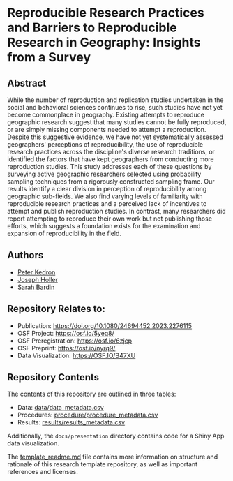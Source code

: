 # Reproducible Research Practices and Barriers to Reproducible Research in Geography: Insights from a Survey

## Abstract

While the number of reproduction and replication studies undertaken in the social and behavioral sciences continues to rise, such studies have not yet become commonplace in geography. Existing attempts to reproduce geographic research suggest that many studies cannot be fully reproduced, or are simply missing components needed to attempt a reproduction. Despite this suggestive evidence, we have not yet systematically assessed geographers' perceptions of reproducibility, the use of reproducible research practices across the discipline's diverse research traditions, or identified the factors that have kept geographers from conducting more reproduction studies. This study addresses each of these questions by surveying active geographic researchers selected using probability sampling techniques from a rigorously constructed sampling frame. Our results identify a clear division in perception of reproducibility among geographic sub-fields. We also find varying levels of familiarity with reproducible research practices and a perceived lack of incentives to attempt and publish reproduction studies. In contrast, many researchers did report attempting to reproduce their own work but not publishing those efforts, which suggests a foundation exists for the examination and expansion of reproducibility in the field.

## Authors

- [Peter Kedron](https://peterkedron.com/)
- [Joseph Holler](https://github.com/josephholler)
- [Sarah Bardin](https://github.com/SarahBardin)

## Repository Relates to:

- Publication: <https://doi.org/10.1080/24694452.2023.2276115>
- OSF Project: <https://osf.io/5yeq8/>
- OSF Preregistration: <https://osf.io/6zjcp>
- OSF Preprint: <https://osf.io/nyrq9/>
- Data Visualization: <https://OSF.IO/B47XU>

## Repository Contents

The contents of this repository are outlined in three tables:
- Data: [data/data_metadata.csv](data/data_metadata.csv)
- Procedures: [procedure/procedure_metadata.csv](procedure/procedure_metadata.csv)
- Results: [results/results_metadata.csv](results/results_metadata.csv)

Additionally, the `docs/presentation` directory contains code for a Shiny App data visualization.

The [template_readme.md](template_readme.md) file contains more information on structure and rationale of this research template repository, as well as important references and licenses.
